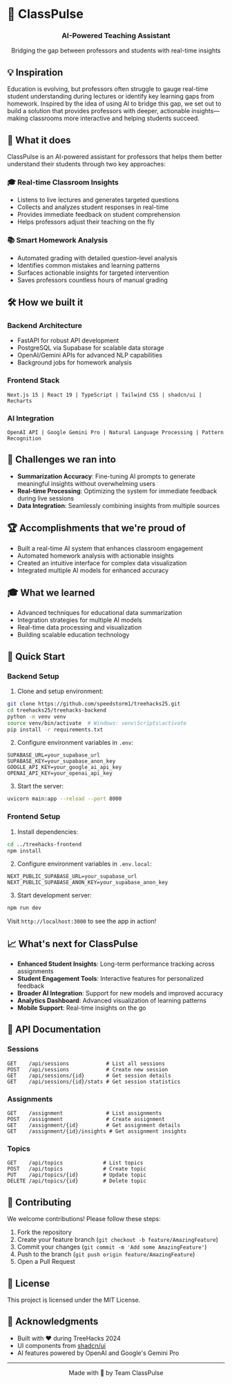 # 🚀 ClassPulse

<div align="center">
  <h3>AI-Powered Teaching Assistant</h3>
  <p>Bridging the gap between professors and students with real-time insights</p>
</div>

## 💡 Inspiration

Education is evolving, but professors often struggle to gauge real-time student understanding during lectures or identify key learning gaps from homework. Inspired by the idea of using AI to bridge this gap, we set out to build a solution that provides professors with deeper, actionable insights—making classrooms more interactive and helping students succeed.

## 🎯 What it does

ClassPulse is an AI-powered assistant for professors that helps them better understand their students through two key approaches:

### 🎓 Real-time Classroom Insights
- Listens to live lectures and generates targeted questions
- Collects and analyzes student responses in real-time
- Provides immediate feedback on student comprehension
- Helps professors adjust their teaching on the fly

### 📚 Smart Homework Analysis
- Automated grading with detailed question-level analysis
- Identifies common mistakes and learning patterns
- Surfaces actionable insights for targeted intervention
- Saves professors countless hours of manual grading

## 🛠 How we built it

### Backend Architecture
- FastAPI for robust API development
- PostgreSQL via Supabase for scalable data storage
- OpenAI/Gemini APIs for advanced NLP capabilities
- Background jobs for homework analysis

### Frontend Stack
```
Next.js 15 | React 19 | TypeScript | Tailwind CSS | shadcn/ui | Recharts
```

### AI Integration
```
OpenAI API | Google Gemini Pro | Natural Language Processing | Pattern Recognition
```

## 🎯 Challenges we ran into

- **Summarization Accuracy**: Fine-tuning AI prompts to generate meaningful insights without overwhelming users
- **Real-time Processing**: Optimizing the system for immediate feedback during live sessions
- **Data Integration**: Seamlessly combining insights from multiple sources

## 🏆 Accomplishments that we're proud of

- Built a real-time AI system that enhances classroom engagement
- Automated homework analysis with actionable insights
- Created an intuitive interface for complex data visualization
- Integrated multiple AI models for enhanced accuracy

## 🎓 What we learned

- Advanced techniques for educational data summarization
- Integration strategies for multiple AI models
- Real-time data processing and visualization
- Building scalable education technology

## 🚀 Quick Start

### Backend Setup

1. Clone and setup environment:
```bash
git clone https://github.com/speedstorm1/treehacks25.git
cd treehacks25/treehacks-backend
python -m venv venv
source venv/bin/activate  # Windows: venv\Scripts\activate
pip install -r requirements.txt
```

2. Configure environment variables in `.env`:
```env
SUPABASE_URL=your_supabase_url
SUPABASE_KEY=your_supabase_anon_key
GOOGLE_API_KEY=your_google_ai_api_key
OPENAI_API_KEY=your_openai_api_key
```

3. Start the server:
```bash
uvicorn main:app --reload --port 8000
```

### Frontend Setup

1. Install dependencies:
```bash
cd ../treehacks-frontend
npm install
```

2. Configure environment variables in `.env.local`:
```env
NEXT_PUBLIC_SUPABASE_URL=your_supabase_url
NEXT_PUBLIC_SUPABASE_ANON_KEY=your_supabase_anon_key
```

3. Start development server:
```bash
npm run dev
```

Visit `http://localhost:3000` to see the app in action!

## 📈 What's next for ClassPulse

- **Enhanced Student Insights**: Long-term performance tracking across assignments
- **Student Engagement Tools**: Interactive features for personalized feedback
- **Broader AI Integration**: Support for new models and improved accuracy
- **Analytics Dashboard**: Advanced visualization of learning patterns
- **Mobile Support**: Real-time insights on the go

## 🔌 API Documentation

### Sessions
```
GET    /api/sessions            # List all sessions
POST   /api/sessions            # Create new session
GET    /api/sessions/{id}       # Get session details
GET    /api/sessions/{id}/stats # Get session statistics
```

### Assignments
```
GET    /assignment              # List assignments
POST   /assignment              # Create assignment
GET    /assignment/{id}         # Get assignment details
GET    /assignment/{id}/insights # Get assignment insights
```

### Topics
```
GET    /api/topics             # List topics
POST   /api/topics             # Create topic
PUT    /api/topics/{id}        # Update topic
DELETE /api/topics/{id}        # Delete topic
```

## 🤝 Contributing

We welcome contributions! Please follow these steps:

1. Fork the repository
2. Create your feature branch (`git checkout -b feature/AmazingFeature`)
3. Commit your changes (`git commit -m 'Add some AmazingFeature'`)
4. Push to the branch (`git push origin feature/AmazingFeature`)
5. Open a Pull Request

## 📝 License

This project is licensed under the MIT License.

## 🙏 Acknowledgments

- Built with ❤️ during TreeHacks 2024
- UI components from [shadcn/ui](https://ui.shadcn.com/)
- AI features powered by OpenAI and Google's Gemini Pro

---

<div align="center">
  Made with 🌟 by Team ClassPulse
</div>